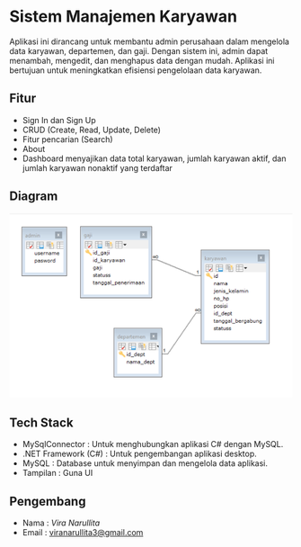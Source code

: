 # Sistem Manajemen Karyawan
Aplikasi ini dirancang untuk membantu admin perusahaan dalam mengelola data karyawan, departemen, dan gaji. Dengan sistem ini, admin dapat menambah, mengedit, dan menghapus data dengan mudah. Aplikasi ini bertujuan untuk meningkatkan efisiensi pengelolaan data karyawan. 

## Fitur
- Sign In dan Sign Up
- CRUD (Create, Read, Update, Delete)
- Fitur pencarian (Search)
- About
- Dashboard menyajikan data total karyawan, jumlah karyawan aktif, dan jumlah karyawan nonaktif yang terdaftar

## Diagram
![ERD](https://github.com/viranarullita/SistemManajemenKaryawan/blob/main/SistemManajemenKaryawan/Resource/Unduhan/ERD.png)

## Tech Stack
- MySqlConnector : Untuk menghubungkan aplikasi C# dengan MySQL.
- .NET Framework (C#) : Untuk pengembangan aplikasi desktop.
- MySQL : Database untuk menyimpan dan mengelola data aplikasi.
- Tampilan : Guna UI

## Pengembang
- Nama : *Vira Narullita*
- Email : viranarullita3@gmail.com
